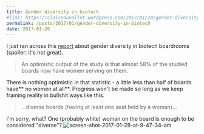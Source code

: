 ```yaml
---
title: Gender diversity in biotech
#link: https://claireduvallet.wordpress.com/2017/01/28/gender-diversity-in-biotech/
permalink: /posts/2017/01/gender-diversity-in-biotech
date: 2017-01-28
---
```



I just ran across this [report](http://www.liftstream.com/women_biotech_boardrooms.html#report) about gender diversity in biotech boardrooms (spoiler: it's not great). 

> An optimistic output of the study is that almost 58% of the studied boards now have women serving on them.

There is nothing optimistic in that statistic - a little less than half of boards have** no women at all**. Progress won't be made so long as we keep framing reality in bullshit ways like this. 

> ...diverse boards (having at least one seat held by a woman)...

I'm sorry, what? One (probably white) woman on the board is enough to be considered "diverse"? ![screen-shot-2017-01-28-at-9-47-34-am](https://claireduvallet.files.wordpress.com/2017/01/screen-shot-2017-01-28-at-9-47-34-am.png)